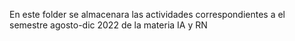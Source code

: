 En este folder se almacenara las actividades correspondientes a el semestre agosto-dic 2022 de la materia IA y RN
